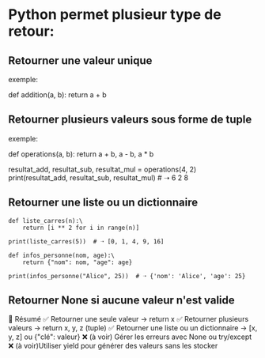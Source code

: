# Python permet plusieur type de retour:

## Retourner une valeur unique

exemple: 

def addition(a, b):
    return a + b

## Retourner plusieurs valeurs  sous forme de tuple

exemple: 

def operations(a, b):
    return a + b, a - b, a * b

resultat_add, resultat_sub, resultat_mul = operations(4, 2)
print(resultat_add, resultat_sub, resultat_mul)  # ➝ 6 2 8

## Retourner une liste ou un dictionnaire

    def liste_carres(n):\
        return [i ** 2 for i in range(n)]

    print(liste_carres(5))  # ➝ [0, 1, 4, 9, 16]

    def infos_personne(nom, age):\
        return {"nom": nom, "age": age}

    print(infos_personne("Alice", 25))  # ➝ {'nom': 'Alice', 'age': 25}

## Retourner None si aucune valeur n'est valide

🎯 Résumé
✅ Retourner une seule valeur → return x
✅ Retourner plusieurs valeurs → return x, y, z (tuple)
✅ Retourner une liste ou un dictionnaire → [x, y, z] ou {"clé": valeur}
❌ (à voir) Gérer les erreurs avec None ou try/except
❌ (à voir)Utiliser yield pour générer des valeurs sans les stocker